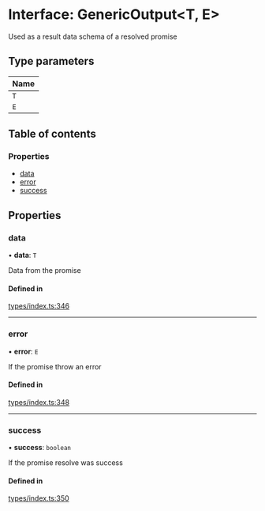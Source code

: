 # Interface: GenericOutput<T, E\>

Used as a result data schema of a resolved promise

## Type parameters

| Name |
| :------ |
| `T` |
| `E` |

## Table of contents

### Properties

- [data](GenericOutput.md#data)
- [error](GenericOutput.md#error)
- [success](GenericOutput.md#success)

## Properties

### data

• **data**: `T`

Data from the promise

#### Defined in

[types/index.ts:346](https://github.com/nevermined-io/components-catalog/blob/cae3a0f/lib/src/types/index.ts#L346)

___

### error

• **error**: `E`

If the promise throw an error

#### Defined in

[types/index.ts:348](https://github.com/nevermined-io/components-catalog/blob/cae3a0f/lib/src/types/index.ts#L348)

___

### success

• **success**: `boolean`

If the promise resolve was success

#### Defined in

[types/index.ts:350](https://github.com/nevermined-io/components-catalog/blob/cae3a0f/lib/src/types/index.ts#L350)
